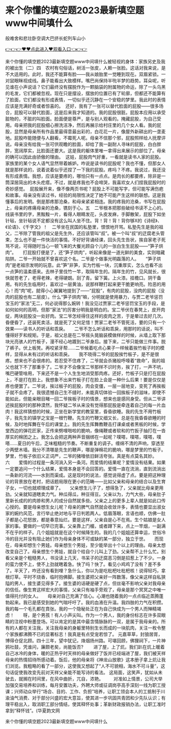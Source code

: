 # 来个你懂的填空题2023最新填空题www中间填什么
般难舍和悲壮卧空调大巴挤长蛇列车山小

<a href="https://github.com/zchuit/pxmid/issues/2">👉👉👉♥♥点此进入♥观看入口👈👉👉</a>

来个你懂的填空题2023最新填空题www中间填什么被轻视的身体：家族另史及我的被出生（二）四　农村有句俗话，树活一张皮，人赖一张脸。这话对我来说，是不大适用的。此时，我还不能算有脸——我从娘胎里一觉睡到现在。双眉紧锁。一对鼠眼眯视成线。鼻子能看出大致模样。嘴巴尚保持半吮半梦的趋势。耳朵呢，听见谁在小声说话？它们最终没有摆脱作为一颗脑袋的附属物的命运，除了一头乌黑的毛发，它们都被忽视。现在只是摆设，摆放的位置已有了轮廓，但都还不能算有了脸面，它们都没有形成表情，一切似乎还沉静在一个安稳的梦里。我此时的表情应该是充满好奇或者惊喜的。　还好，我有了一张可以替代脸面的屁股——很多场合，屁股可以替代脸面，这是后来我才知道的。我的屁股很脏。屁股本应用以承受脏物的，不脏的叫脸面。脸面便是尊严，是与别人观看的。掩藏屁股，为自己受用。母亲把我的屁股细心擦洗洁净，然后再展示给村庄里的几个女人看。我的屁股，显然是母亲所有作品里最得意最出彩的，白花花一片，像屋外新耕出的一垄麦地。屁股咋能随便与人翻看，不霉死人呢。母亲不信那个邪，屁股照样给人抚摩评说。母亲没有给我一张可供观瞻的脸面，却给了我一副耐人寻味的屁股，白白胖胖，宽阔厚实，比脸面还要大。这是我的躯体里唯一拿得出来展示的部位了。母亲的确可以因此由骄傲的理由。　这娃，屁股肉气好重，一看就是读书人家的屁股。家族里的某个女人语气显然带着嫉妒。咋说是读书的屁股呢？我也不懂，但那女人就是那样说的，说着说着似乎还捏了一下我的屁股。疼吗？不疼。我说过，我还没有形成表情。我想，应该是要疼的，哪怕只有一点点。是肉长的都要疼，除非是一筒深居简出的木头疙瘩。不过，就是疼我也不会啼哭，我喜欢女人们捏我屁股时的奇妙感觉。　屁股展开来，像不像两页书呢？屁股上不可能写字，但可能写满伤疤和故事。母亲没有读过书，经验的局限性决定了她不可能产生这样的联想。这是我懂事后的发明。倒是那疼那沧桑，和母亲紧紧相连。我的疼我的沧桑，书写在屁股上，母亲的疼痛母亲的沧桑，镌刻于心。五　二爷根本把那些破经书读不上心的。线装书里的字，黑黢黢一片，看得人眼睛发花，头皮发麻，手脚散架，屁股下如坐针毡，坐针毡说不定都没有这么叫人坐不住。背！背！背！背你够X的《诗经》、《论语》、《千字文》！　二爷坐在民国的私塾里，恨恨地开骂。私塾先生是我的祖父，二爷除了管我的祖父是先生外，还应该管叫“叔”。被一个叫“叔”的迂腐老头管束，怎么也不是一件快活的事情。不好好背诵经课，回头先生告状，挨自家老子死骂不说，可得随时当心一顿飞来的大餐光顾自个儿的一张白生生屁股——“笋子烘肉”。　　打屁股打便是了，还“笋子烘肉”，听起来像是一道光鲜的美食，实则暗藏陷阱。二爷一开始就不曾喜欢这个名。二爷是个做事光明磊落的人。　　“笋子烘肉”是老祖宗发明的玩意。此“笋”非笋，实为竹板一块，沉重厚实，怎么也看不出一点笋的温柔感来。去林子里伐竹一竿，取隔年生的。隔年生的竹，见风就长，很快就苍老了，老得老辣，老得硬朗。刮了青。留下簧。上火漆。挂檐口。阴干备用。有的先生临用时，喜欢过一层黄油，说那样鞭打起来更干脆更响亮。险恶的用心！而“肉”呢，就得小心翼翼地提到了——“屁股”，有肉的屁股，没肉的屁股（没肉的屁股也有二层皮）。什么“笋子烘肉”嘛，分明就是使用暴力，与贾二老爷惩罚宝玉的“家法”无二，何必说得那么婉转！我没见过贾家二老爷惩罚宝玉的手段，是如何如何的高明，但那“家法”的厉害分明我是明白的。宝二爷伏在春凳上，皮开肉绽，两块屁股没一处好肉。宝二爷怎经得住这样的皮肉之苦，于是晕过去好几次。昏便昏了，还装死卖活，就是死了又何足惜！贾家二老爷不管死活，要的只有一个效果——读书人的听话和乖戾。　　二爷不怎么听话和乖戾，用那时的话说，叫不懂得好歹和规矩。于是，祖父总是在二爷摇头晃脑装模做样的时候，从墙上取下那块光亮骇人的竹板子，漫不经心地踱到二爷身后。接下来，二爷只能做三件事。脱了裤子。伏上板凳。再咬紧牙帮……二爷候着吃点心果子一样候着挨竹板子时的模样，显得从未有过的听话和乖戾。　　我不晓得二爷的屁股挨竹板子，是不是很疼。想来也不会很疼的。若忍受不住疼了，二爷就会杀猪般呼嚎着“救命”，我的祖父也就下不了那重手了。二爷才不会像宝二爷那样不识时务，挨了打，一声不吭，嘴巴硬管啥用，下来还不是一个人生生地消受那肉疼。还好，竹板子只是打在屁股上，不是打在脸上。我想象不出来竹板子打在脸上会是一种什么后果！要是仅仅是疼也便罢了。二爷说，挨过板子的屁股，肉会变僵，一层一层地变，变死了再挨板子就不会疼了。我很遗憾自己生不缝时，未能真切体验一回挨板子的滋味，即使不能如此，但能亲眼目睹一回二爷挨板子时的情景，想来也是感同身受。但从二爷讲述挨屁股时的那种漠然，我怀疑二爷从来没有觉得那屁股是牵连着自己的每一片血肉！我这样猜想的时候，正坐在新学堂的教室里，昏昏欲睡。我的先生不用竹板子，我先生的镇学之宝是一根竹鞭。先生的竹鞭又细又长，总是在我昏昏欲睡的时候，及时地挥舞在午后的课堂上。我的先生挥舞教鞭击打课桌或者黑板的时候，学堂西边的弹花匠家，正传来劈哩啪啦的脆响，像绳鞭或者软和的竹扳子抽打在一沓厚实的棉团之上。我怎么会把这两种声音捆绑在一起呢？噗嗒，噗嗒，噗嗒，噗嗒……夏日的午后，乏味粗糙的节奏。不断重复的调子。缠绵不清的声响，穿透至少两壁木墙。我分不清哪是先生的鞭声，哪是弹棉花的脆响，哪是梦里的竹板子。梦里，竹板子依旧义正词严，二爷的猪嚎依旧鲜活夸张。真是有点莫名其妙。　　六　　爱情的过程是一条河淌入另一条河。而爱情的结果呢？爱情没有结果。如果一定要追问一个什么结果，爱情本身是不会回答的。爱情一直在流淌，直到流淌出一条新的河流——水到而渠成。这是现时的说法，感觉说得虚了点。要是把这种理论的背景放在老村，把话题局限在更小的范畴——比如父亲和母亲的结合以及生育子女，一切也就顺理成章了。　　父亲想生儿子了，想得急了，父亲就比母亲更用劲。父亲就知道瞎卖力气。种瓜得瓜，种豆得豆。父亲以为，力气大些，母亲肚子里新长成的的肉掺和男人的成分自然就多些。父亲之上的更多上辈人就是如此口传心授的。要是母亲想生女儿呢？母亲的脾气自然就会收敛许多，表情也要显出淑女家的婉约风范，言行举止绝对地与平日判若两人。低眉落眼，言语也顺，仿佛一肚子都是心花怒放，都是春意灿烂。要是这样，父亲自是心不在焉。生个姑娘是女人家的事。要做的一切早已完事。父亲靠上门楣，或者蹲下来，点上一竿烟，一副满不在乎的样子。几个姐姐就是在这个时候降生的。我的几个姐姐还算幸运，世俗冷冷的目光并没有阻止她们作为母亲身体不可或缺的某一部分，独立于世。　　而现在，母亲却想生个男娃。母亲想生个男娃，至少能举出十个以上的理由。母亲太想改变自己了。母亲想生个男娃，就自个给自个儿叫上了劲。父亲帮不上什么忙。别看父亲是个粗糙男人，书没读上几天，书呆子的迂腐恶习倒是招惹上了不少。一身的蛮力使不上，使不上劲就瞎着急。快了吗？快了。看见小鸡鸡了没有？差不多了。半天了，咋还没有看到哩？急什么，你以为是吃枇杷吐枇杷核！说得轻巧，拿根灯草。平时不烧香，临时抱佛脚。接生婆把父亲好一阵数落，像父亲这样自私狭隘的男人，接生婆见得多了。接生婆的话硬是硬了点，但丝毫不影响父亲对我母亲的信任。像生育这样宏大的事情，父亲只有袖手旁观了，母亲是那个冥冥之中唯一值得托付的女人。　　母亲对自己充满了信心。心潮也随着我的一点点临近蒸腾蓬勃起来。我已是感受到她的气喘吁吁了。我的血液在升温。我四肢的力气在积攒。我的每一个毛孔都在賁张。我的一个隐秘处正在为自己快成为一个男人而殚精竭虑！　　呀，是个男孩！有人小声尖叫。作为一个男人，我的身份标志在许多双眼睛的注视中粉墨登场。可以肯定的是其中最含情脉脉的一双，是属于我母亲的。所有的人都在关注我，关注我母亲的身躯里特别生长而成的一块肌肉，关注一枚令整个家族都沸腾不已的显著标志！我真是有点受宠若惊了。
元嘉草草，封狼居胥，博得仓促北顾。四十三年，望中犹记，烽烟扬州路。可堪回顾，佛狸祠下，一片神鸦社鼓，凭谁问，廉颇老矣，尚能饭否?
　　进了屋，上了炕，我们趴在炕上暖着自己冰冷的身体，暖的正热乎时天祥的母亲做好了饭并已经端进了屋，我们被天祥母亲的热情招待所感动着。饭后，他的母亲将《神龙山放歌》这本册子拿上炕让我们浏览。我粗略的看了一部分，这使我又想起了“人不可貌相，海水不可斗量”，这句话促使我改变先前对天祥父亲能不能写诗的看法。
这局面，这笑声，犹如从未驶去，就搁在时间里，在风中曲折，兀自，浓艳。
　　对准如上情景，公司大举加强交易培养和训练，每月安置功夫，外聘大师或征调岗亭高手深刻一线为职工授课；兴师动众举行“场合、目的、工作、负担”培养，让职工领会本人的工抵制于川渝油气消费、对于部分兴盛的宏大意旨，使其进一步巩固共青团和少先队认识；有理平稳出入，取消职工部分情结，使其释怀处事；革新财政报销办法，让职工准时拿到“释怀钱”。(华夏韵文网

来个你懂的填空题2023最新填空题www中间填什么
